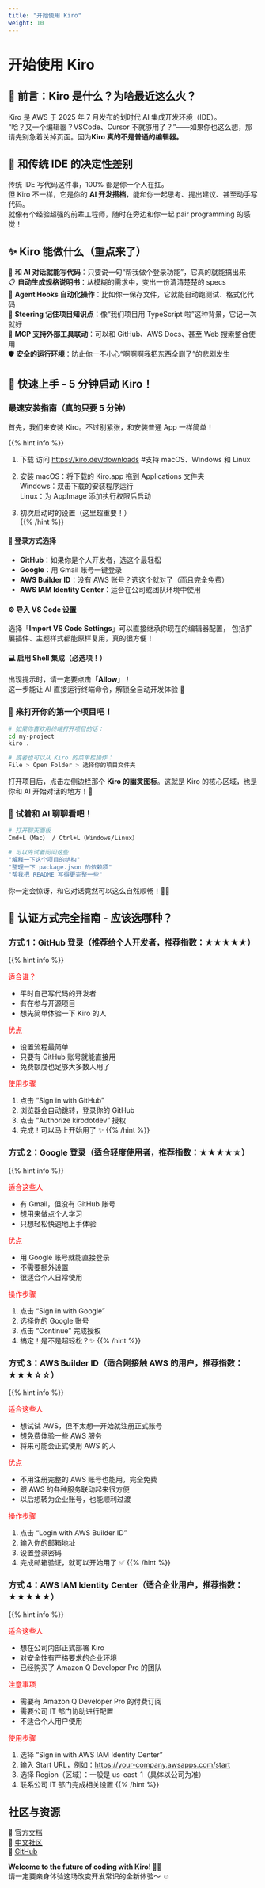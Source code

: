 ```yaml
---
title: "开始使用 Kiro"
weight: 10
---
```


# **开始使用 Kiro**

## 📌 **前言：Kiro 是什么？为啥最近这么火？**

Kiro 是 AWS 于 2025 年 7 月发布的划时代 AI 集成开发环境（IDE）。<br>
“哈？又一个编辑器？VSCode、Cursor 不就够用了？”——如果你也这么想，那请先别急着关掉页面。因为**Kiro 真的不是普通的编辑器。**

## 🤔 **和传统 IDE 的决定性差别**

传统 IDE 写代码这件事，100% 都是你一个人在扛。<br>
但 Kiro 不一样，它是你的 **AI 开发搭档**，能和你一起思考、提出建议、甚至动手写代码。<br>
就像有个经验超强的前辈工程师，随时在旁边和你一起 pair programming 的感觉！<br>

## ✨ **Kiro 能做什么（重点来了）**

🤖 **和 AI 对话就能写代码**：只要说一句“帮我做个登录功能”，它真的就能搞出来<br>
📋 **自动生成规格说明书**：从模糊的需求中，变出一份清清楚楚的 specs<br>
🔧 **Agent Hooks 自动化操作**：比如你一保存文件，它就能自动跑测试、格式化代码<br>
🎯 **Steering 记住项目知识点**：像“我们项目用 TypeScript 啦”这种背景，它记一次就好<br>
🔌 **MCP 支持外部工具联动**：可以和 GitHub、AWS Docs、甚至 Web 搜索整合使用<br>
🛡️ **安全的运行环境**：防止你一不小心“啊啊啊我把东西全删了”的悲剧发生<br>

## 🚀 **快速上手 - 5 分钟启动 Kiro！**

### **最速安装指南（真的只要 5 分钟）**

首先，我们来安装 Kiro。不过别紧张，和安装普通 App 一样简单！<br>

{{% hint info %}}

1. 下载
   访问 https://kiro.dev/downloads #支持 macOS、Windows 和 Linux<br>

2. 安装
   macOS：将下载的 Kiro.app 拖到 Applications 文件夹<br>
   Windows：双击下载的安装程序运行<br>
   Linux：为 AppImage 添加执行权限后启动<br>

3. 初次启动时的设置（这里超重要！）<br>
   {{% /hint %}}

#### 🔐 **登录方式选择**

- **GitHub**：如果你是个人开发者，选这个最轻松<br>
- **Google**：用 Gmail 账号一键登录<br>
- **AWS Builder ID**：没有 AWS 账号？选这个就对了（而且完全免费）
- **AWS IAM Identity Center**：适合在公司或团队环境中使用<br>

#### **⚙️ 导入 VS Code 设置**

选择「**Import VS Code Settings**」可以直接继承你现在的编辑器配置，
包括扩展插件、主题样式都能原样复用，真的很方便！

#### 💻 **启用 Shell 集成（必选项！）**

出现提示时，请一定要点击「**Allow**」！<br>
这一步能让 AI 直接运行终端命令，解锁全自动开发体验 🚀

### 📂 **来打开你的第一个项目吧！**

```bash
# 如果你喜欢用终端打开项目的话：
cd my-project
kiro .

# 或者也可以从 Kiro 的菜单栏操作：
File > Open Folder > 选择你的项目文件夹

```

打开项目后，点击左侧边栏那个 **Kiro 的幽灵图标**。这就是 Kiro 的核心区域，也是你和 AI 开始对话的地方！👻<br>

### 💬 **试着和 AI 聊聊看吧！**

```bash
# 打开聊天面板
Cmd+L（Mac） / Ctrl+L（Windows/Linux）

# 可以先试着问问这些
"解释一下这个项目的结构"
"整理一下 package.json 的依赖项"
"帮我把 README 写得更完整一些"

```

你一定会惊讶，和它对话竟然可以这么自然顺畅！💬✨

## 🔑 **认证方式完全指南 - 应该选哪种？**

### **方式 1：GitHub 登录（推荐给个人开发者，推荐指数：★★★★★）**

{{% hint info %}}

<span style="color:red;">适合谁？</span>

- 平时自己写代码的开发者
- 有在参与开源项目
- 想先简单体验一下 Kiro 的人

<span style="color:red;">优点</span>

- 设置流程最简单
- 只要有 GitHub 账号就能直接用
- 免费额度也足够大多数人用了

<span style="color:red;">使用步骤</span>

1. 点击 “Sign in with GitHub”
2. 浏览器会自动跳转，登录你的 GitHub
3. 点击 “Authorize kirodotdev” 授权
4. 完成！可以马上开始用了 ✨
   {{% /hint %}}

### **方式 2：Google 登录（适合轻度使用者，推荐指数：★★★★☆）**

{{% hint info %}}

<span style="color:red;">适合这些人</span>

- 有 Gmail，但没有 GitHub 账号
- 想用来做点个人学习
- 只想轻松快速地上手体验

<span style="color:red;">优点</span>

- 用 Google 账号就能直接登录
- 不需要额外设置
- 很适合个人日常使用

<span style="color:red;">操作步骤</span>

1. 点击 “Sign in with Google”
2. 选择你的 Google 账号
3. 点击 “Continue” 完成授权
4. 搞定！是不是超轻松？✨
   {{% /hint %}}

### **方式 3：AWS Builder ID（适合刚接触 AWS 的用户，推荐指数：★★★☆☆）**

{{% hint info %}}

<span style="color:red;"> 适合这些人</span>

- 想试试 AWS，但不太想一开始就注册正式账号
- 想免费体验一些 AWS 服务
- 将来可能会正式使用 AWS 的人

<span style="color:red;"> 优点</span>

- 不用注册完整的 AWS 账号也能用，完全免费
- 跟 AWS 的各种服务联动起来很方便
- 以后想转为企业账号，也能顺利过渡

<span style="color:red;"> 操作步骤</span>

1. 点击 “Login with AWS Builder ID”
2. 输入你的邮箱地址
3. 设置登录密码
4. 完成邮箱验证，就可以开始用了 ✅
   {{% /hint %}}

### **方式 4：AWS IAM Identity Center（适合企业用户，推荐指数：★★★★★）**

{{% hint info %}}

<span style="color:red;"> 适合这些人</span>

- 想在公司内部正式部署 Kiro
- 对安全性有严格要求的企业环境
- 已经购买了 Amazon Q Developer Pro 的团队

<span style="color:red;"> 注意事项</span>

- 需要有 Amazon Q Developer Pro 的付费订阅
- 需要公司 IT 部门协助进行配置
- 不适合个人用户使用

<span style="color:red;"> 使用步骤</span>

1. 选择 “Sign in with AWS IAM Identity Center”
2. 输入 Start URL，例如：https://your-company.awsapps.com/start
3. 选择 Region（区域）：一般是 us-east-1（具体以公司为准）
4. 联系公司 IT 部门完成相关设置
   {{% /hint %}}

## **社区与资源**

📖 [官方文档](https://kiro.dev/docs) <br>
💬 [中文社区](https://applink.feishu.cn/client/chat/chatter/add_by_link?link_token=6c4ic8c6-450f-4d54-8783-dadc42d0591d) <br>
🐙 [GitHub](https://github.com/kirodotdev)<br>

**Welcome to the future of coding with Kiro! 🚀✨** <br>
请一定要亲身体验这场改变开发常识的全新体验～ ☺️
